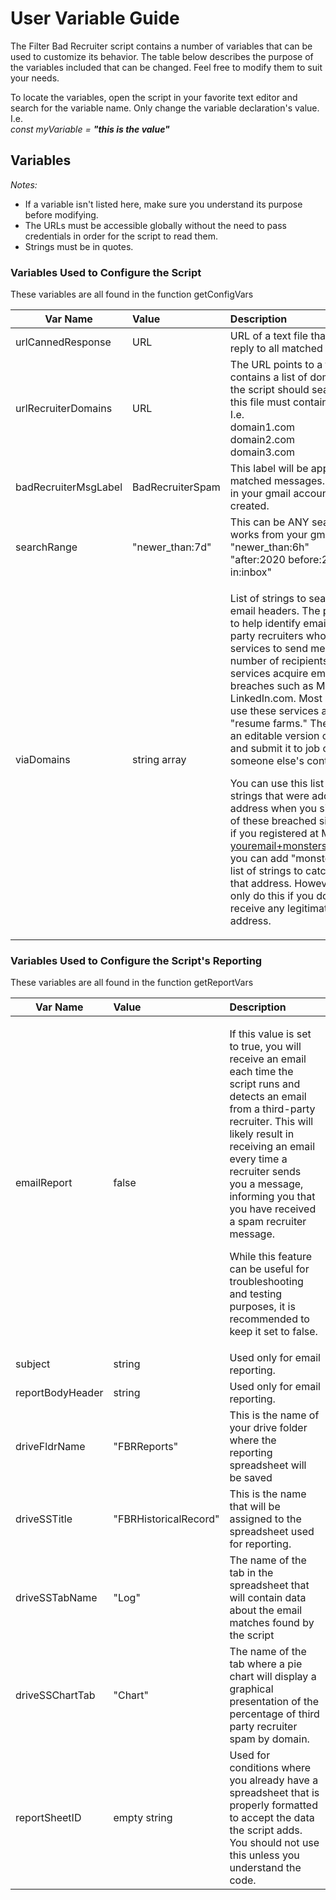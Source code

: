 # User Variable Guide

The Filter Bad Recruiter script contains a number of variables that can be used to customize its behavior.  The table below describes the purpose of the variables included that can be changed.  Feel free to modify them to suit your needs.  

To locate the variables, open the script in your favorite text editor and search for the variable name.  Only change the variable declaration's value.  I.e.  
_const myVariable = **"this is the value"**_

## Variables
_Notes:_  
* If a variable isn't listed here, make sure you understand its purpose before modifying.
* The URLs must be accessible globally without the need to pass credentials in order for the script to read them.
* Strings must be in quotes.  

### Variables Used to Configure the Script
These variables are all found in the function getConfigVars 

| Var Name  | Value | Description |
| ------------- |:-------------|:-------------|
| urlCannedResponse| URL | URL of a text file that will be used to reply to all matched emails|            
| urlRecruiterDomains | URL | The URL points to a text file that contains a list of domains for which the script should search. Each line of this file must contain a single domain. I.e. <br> domain1.com<br>domain2.com<br>domain3.com |
| badRecruiterMsgLabel | BadRecruiterSpam | This label will be applied to all matched messages.  If it doesn't exist in your gmail account, it will be created. |
| searchRange | "newer_than:7d" | This can be ANY search string that works from your gmail search bar.  I.e. <br>"newer_than:6h"<br>"after:2020 before:202/01/15 in:inbox"  |
| viaDomains | string array | <p>List of strings to search for in the email headers.  The purpose of this is to help identify emails sent by third-party recruiters who use well-known services to send messages to a large number of recipients. Some of these services acquire email lists from data breaches such as Monster.com and LinkedIn.com. Most recruiters who use these services are considered "resume farms." They may request an editable version of your resume and submit it to job openings using someone else's contact information.<p>You can use this list to identify strings that were added to your email address when you signed up for one of these breached sites. For instance, if you registered at Monster as youremail+monsterspam@gmail.com, you can add "monsterspam" to the list of strings to catch emails using that address. However, you should only do this if you do not expect to receive any legitimate emails at that address.  |

### Variables Used to Configure the Script's Reporting
These variables are all found in the function getReportVars

| Var Name  | Value | Description |
| ------------- |:-------------|:-------------|
| emailReport | false | <p>If this value is set to true, you will receive an email each time the script runs and detects an email from a third-party recruiter. This will likely result in receiving an email every time a recruiter sends you a message, informing you that you have received a spam recruiter message.<p>While this feature can be useful for troubleshooting and testing purposes, it is recommended to keep it set to false. |
| subject | string | Used only for email reporting. |
| reportBodyHeader | string | Used only for email reporting. |
| driveFldrName | "FBRReports" | This is the name of your drive folder where the reporting spreadsheet will be saved |
| driveSSTitle | "FBRHistoricalRecord" | This is the name that will be assigned to the spreadsheet used for reporting. |
| driveSSTabName | "Log" | The name of the tab in the spreadsheet that will contain data about the email matches found by the script |
| driveSSChartTab | "Chart" | The name of the tab where a pie chart will display a graphical presentation of the percentage of third party recruiter spam by domain. |
| reportSheetID | empty string | Used for conditions where you already have a spreadsheet that is properly formatted to accept the data the script adds.  You should not use this unless you understand the code.  |


